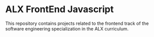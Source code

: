 # ALX FrontEnd Javascript

This repository contains projects related to the frontend track of the software engineering specialization in the ALX curriculum.
